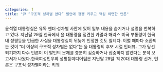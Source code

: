 ```yaml
---
categories: f
title: "尹 “구조적 성차별 없다” 발언에 정쟁 키우고 핵심 외면한 언론"
---
```

윤석열 대통령실은 유독 젠더·성차별 사안에 있어 일부 내용을 숨기거나 설명을 번복하고 있다. 지난달 29일 한국에서 윤 대통령을 접견한 카멀라 해리스 미국 부통령이 한국내 성평등을 언급한 사실을 대통령실이 뒤늦게 인정한 것도 일례다. 이럴 때마다 소환되는 것이 “더 이상의 구조적 성차별은 없다”는 윤 대통령의 후보 시절 인터뷰. 그가 당선되기까지 다수 언론이 이 발언의 문제를 충분히 검증하거나 집중하지 않았다는 분석 보고서가 나왔다.한국여성민우회 성평등미디어팀은 지난달 29일 ‘제20대 대통령 선거, 언론은 구조적 성차별이라는 키워